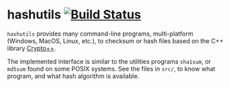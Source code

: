 # hashutils [![Build Status](https://travis-ci.org/hgruniaux/hashutils.svg?branch=master)](https://travis-ci.org/hgruniaux/hashutils)

`hashutils` provides many command-line programs, multi-platform (Windows, 
MacOS, Linux, etc.), to checksum or hash files based on the C++ library 
[Crypto++](https://cryptopp.com/).

The implemented interface is similar to the utilities programs `sha1sum`,
or `md5sum` found on some POSIX systems. See the files in `src/`, to know
what program, and what hash algorithm is available.
